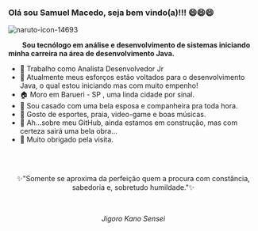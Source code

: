 ### Olá sou Samuel Macedo, seja bem vindo(a)!!!  😄😄😄 

![naruto-icon-14693](https://user-images.githubusercontent.com/59769434/104082140-627a4000-5212-11eb-9bcd-90ca4f3a7f9f.png)

<p>&emsp;&emsp;<strong>Sou tecnólogo em análise e desenvolvimento de sistemas iniciando minha carreira na área de desenvolvimento Java.</strong></p>


-  🏢 Trabalho como Analista Desenvolvedor Jr 
-  💪 Atualmente meus esforços estão voltados para o desenvolvimento Java, o qual estou iniciando mas com muito empenho! 
-  🏠 Moro em Barueri - SP , uma linda cidade por sinal.
-  💏 Sou casado com uma bela esposa e companheira pra toda hora.
-  🤔 Gosto de esportes, praia, video-game e boas músicas. 
-  🚧 Ah...sobre meu GitHub, ainda estamos em construção, mas com certeza sairá uma bela obra...
-  👋 Muito obrigado pela visita.

<br>
<br>
<p align="center">✨"Somente se aproxima da perfeição quem a procura com constância, sabedoria e, sobretudo humildade."✨</p><br>
 <p align="center"><i>Jigoro Kano Sensei<i></p>

